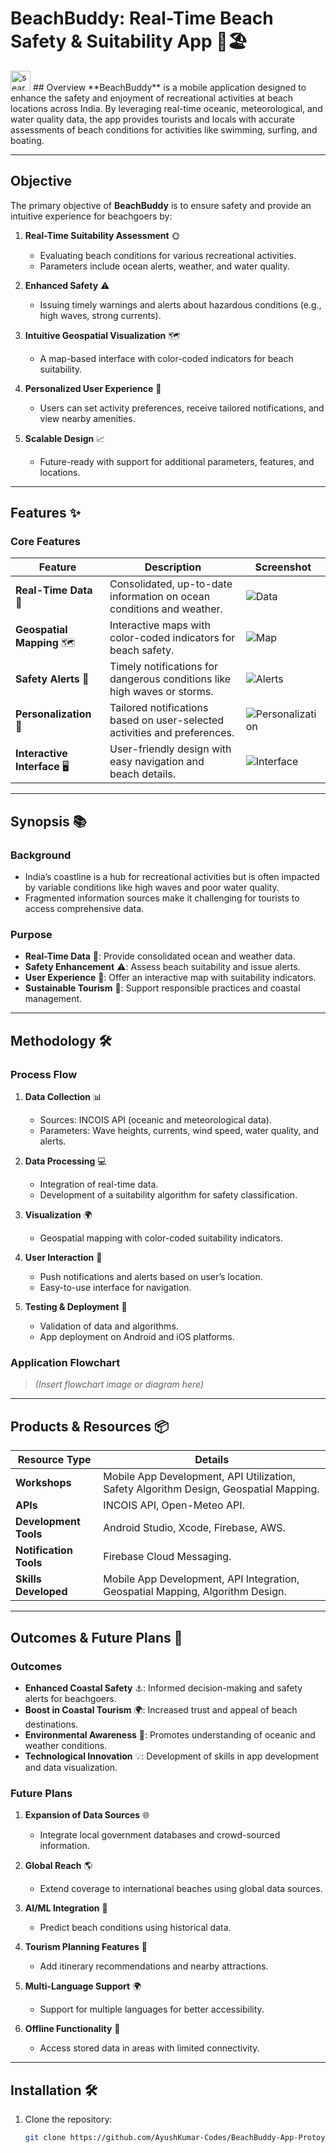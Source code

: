 # BeachBuddy: Real-Time Beach Safety & Suitability App 🌊🏖️
<img src="https://github.com/user-attachments/assets/0cf95236-e973-4bf9-89ac-0dd709334181" alt="searchbeach" width="32" height="32">
## Overview
**BeachBuddy** is a mobile application designed to enhance the safety and enjoyment of recreational activities at beach locations across India. By leveraging real-time oceanic, meteorological, and water quality data, the app provides tourists and locals with accurate assessments of beach conditions for activities like swimming, surfing, and boating.

---

## Objective
The primary objective of **BeachBuddy** is to ensure safety and provide an intuitive experience for beachgoers by:

1. **Real-Time Suitability Assessment** 🌞
   - Evaluating beach conditions for various recreational activities.
   - Parameters include ocean alerts, weather, and water quality.

2. **Enhanced Safety** ⚠️
   - Issuing timely warnings and alerts about hazardous conditions (e.g., high waves, strong currents).

3. **Intuitive Geospatial Visualization** 🗺️
   - A map-based interface with color-coded indicators for beach suitability.

4. **Personalized User Experience** 👤
   - Users can set activity preferences, receive tailored notifications, and view nearby amenities.

5. **Scalable Design** 📈
   - Future-ready with support for additional parameters, features, and locations.

---

## Features ✨

### Core Features

| Feature                | Description                                                                 | Screenshot |
|------------------------|-----------------------------------------------------------------------------|------------|
| **Real-Time Data** 📡  | Consolidated, up-to-date information on ocean conditions and weather.       | ![Data](link_to_image_1.png) |
| **Geospatial Mapping** 🗺️ | Interactive maps with color-coded indicators for beach safety.             | ![Map](link_to_image_2.png) |
| **Safety Alerts** 🚨    | Timely notifications for dangerous conditions like high waves or storms.   | ![Alerts](link_to_image_3.png) |
| **Personalization** 🎯 | Tailored notifications based on user-selected activities and preferences.  | ![Personalization](link_to_image_4.png) |
| **Interactive Interface** 🖥️ | User-friendly design with easy navigation and beach details.              | ![Interface](link_to_image_5.png) |

---

## Synopsis 📚

### Background
- India’s coastline is a hub for recreational activities but is often impacted by variable conditions like high waves and poor water quality.
- Fragmented information sources make it challenging for tourists to access comprehensive data.

### Purpose
- **Real-Time Data** 📡: Provide consolidated ocean and weather data.
- **Safety Enhancement** ⚠️: Assess beach suitability and issue alerts.
- **User Experience** 👥: Offer an interactive map with suitability indicators.
- **Sustainable Tourism** 🌱: Support responsible practices and coastal management.

---

## Methodology 🛠️

### Process Flow

1. **Data Collection** 📊
   - Sources: INCOIS API (oceanic and meteorological data).
   - Parameters: Wave heights, currents, wind speed, water quality, and alerts.

2. **Data Processing** 💻
   - Integration of real-time data.
   - Development of a suitability algorithm for safety classification.

3. **Visualization** 🌍
   - Geospatial mapping with color-coded suitability indicators.

4. **User Interaction** 🤳
   - Push notifications and alerts based on user’s location.
   - Easy-to-use interface for navigation.

5. **Testing & Deployment** 🚀
   - Validation of data and algorithms.
   - App deployment on Android and iOS platforms.

### Application Flowchart
> *(Insert flowchart image or diagram here)*

---

## Products & Resources 📦

| Resource Type        | Details                                                                          |
|----------------------|----------------------------------------------------------------------------------|
| **Workshops**        | Mobile App Development, API Utilization, Safety Algorithm Design, Geospatial Mapping. |
| **APIs**             | INCOIS API, Open-Meteo API.                                                     |
| **Development Tools**| Android Studio, Xcode, Firebase, AWS.                                           |
| **Notification Tools** | Firebase Cloud Messaging.                                                      |
| **Skills Developed** | Mobile App Development, API Integration, Geospatial Mapping, Algorithm Design. |

---

## Outcomes & Future Plans 🎯

### Outcomes
- **Enhanced Coastal Safety** ⚓: Informed decision-making and safety alerts for beachgoers.
- **Boost in Coastal Tourism** 🌍: Increased trust and appeal of beach destinations.
- **Environmental Awareness** 🌿: Promotes understanding of oceanic and weather conditions.
- **Technological Innovation** 💡: Development of skills in app development and data visualization.

### Future Plans
1. **Expansion of Data Sources** 🌐
   - Integrate local government databases and crowd-sourced information.

2. **Global Reach** 🌎
   - Extend coverage to international beaches using global data sources.

3. **AI/ML Integration** 🤖
   - Predict beach conditions using historical data.

4. **Tourism Planning Features** 📅
   - Add itinerary recommendations and nearby attractions.

5. **Multi-Language Support** 🌍
   - Support for multiple languages for better accessibility.

6. **Offline Functionality** 🌱
   - Access stored data in areas with limited connectivity.

---

## Installation 🛠️

1. Clone the repository:
   ```bash
   git clone https://github.com/AyushKumar-Codes/BeachBuddy-App-Protoype.git
